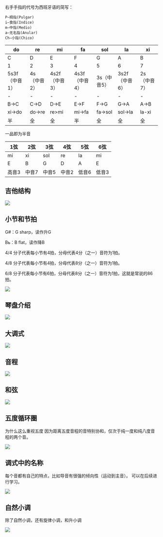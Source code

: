 右手手指的代号为西班牙语的简写：
```
P—拇指(Pulgar)
i—食指(Indice)
m—中指(Medio)
a—无名指(Anular)
Ch—小指(Chico)
```


| do        | re      | mi        | fa        | sol     | la        | xi      |
|-----------|---------|-----------|-----------|---------|-----------|---------|
| C         | D       | E         | F         | G       | A         | B       |
| 1         | 2       | 3         | 4         | 5       | 6         | 7       |
| 5s3f（中音1） | 4s（中音2） | 4s2f（中音3） | 4s3f（中音4） | 3s（中音5） | 3s2f（中音6） | 2s（中音7） |
| -         | -       | -         | -         | -       | -         | -       |
| B->C      | C->D    | D->E      | E->F      | F->G    | G->A      | A->B    |
| xi->do    | do->re  | re>mi     | mi->fa    | fa->sol | sol->la   | la-xi   |
| 半         | 全       | 全         | 半         | 全       | 全         | 全       |


一品即为半音

| 1弦  | 2弦  | 3弦  | 4弦  | 5弦  | 6弦  |
|-----|-----|-----|-----|-----|-----|
| mi  | xi  | sol | re  | la  | mi  |
| E   | B   | G   | D   | A   | E   |
| 高音3 | 中音7 | 中音5 | 中音2 | 低音6 | 低音3 |

## 吉他结构

![](./guitar_composition.jfif)

## 小节和节拍

G#：G sharp，读作升G

Bь：B flat，读作降B

4/4 分子代表每小节有4拍，分母代表4分（之一）音符为1拍。

4/8 分子代表每小节有4拍，分母代表8分（之一）音符为1拍。

6/8 分子代表每小节有6拍，分母代表8分（之一）音符为1拍，这就是常说的86拍。


![](./2020-03-21_082620.png)

## 琴盘介绍

![](./2020-03-21_084825.png)

## 大调式

![](./2020-03-21_094357.png)

## 音程

![](./2020-03-21_101256.png)

## 和弦

![](./2020-03-21_110122.png)

## 五度循环圈

为什么这么重视五度
因为距离五度音程的音特别协和，仅次于纯一度和纯八度音程的两个音。

![](./2020-03-21_112711.png)

## 调式中的名称

每个音都有自己的特点，比如导音有很强的倾向性（运动到主音）。
可以在后续进行学习。

![](./2020-03-25_131448.png)

## 自然小调

除了自然小调，还有旋律小调，和升小调

![](./2020-03-25_133039.png)
